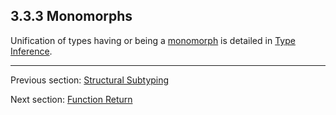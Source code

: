 ## 3.3.3 Monomorphs

Unification of types having or being a [monomorph](2.9-Monomorph.md) is detailed in [Type Inference](3.4-Type_Inference.md).

---

Previous section: [Structural Subtyping](3.3.2-Structural_Subtyping.md)

Next section: [Function Return](3.3.4-Function_Return.md)